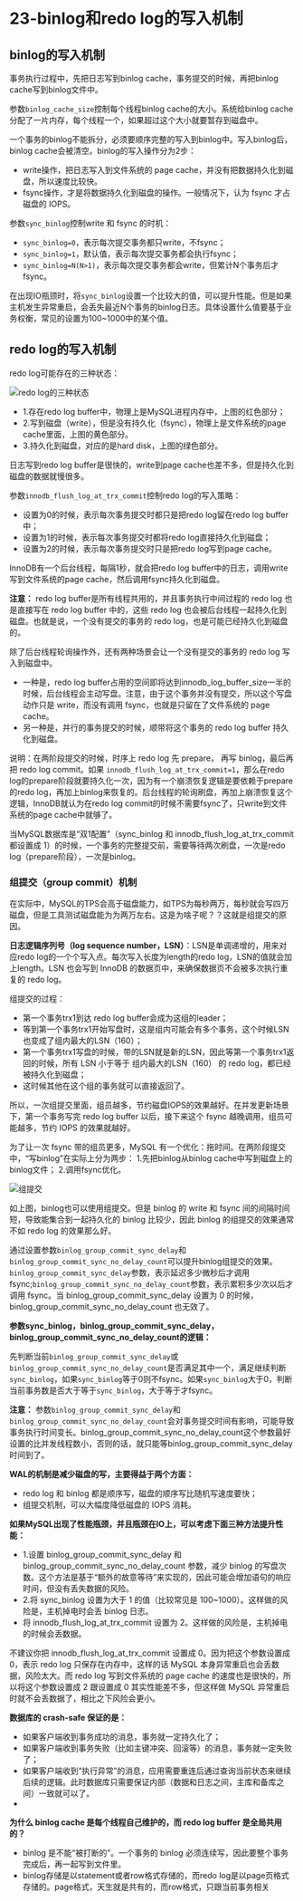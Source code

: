 # 23-binlog和redo log的写入机制

## binlog的写入机制

事务执行过程中，先把日志写到binlog cache，事务提交的时候，再把binlog cache写到binlog文件中。

参数`binlog_cache_size`控制每个线程binlog cache的大小。系统给binlog cache分配了一片内存，每个线程一个，如果超过这个大小就要暂存到磁盘中。

一个事务的binlog不能拆分，必须要顺序完整的写入到binlog中。写入binlog后，binlog cache会被清空。binlog的写入操作分为2步：

* write操作，把日志写入到文件系统的 page cache，并没有把数据持久化到磁盘，所以速度比较快。
* fsync操作，才是将数据持久化到磁盘的操作。一般情况下，认为 fsync 才占磁盘的 IOPS。

参数`sync_binlog`控制write 和 fsync 的时机：

* `sync_binlog=0`，表示每次提交事务都只write，不fsync；
* `sync_binlog=1`，默认值，表示每次提交事务都会执行fsync；
* `sync_binlog=N(N>1)`，表示每次提交事务都会write，但累计N个事务后才fsync。

在出现IO瓶颈时，将`sync_binlog`设置一个比较大的值，可以提升性能。但是如果主机发生异常重启，会丢失最近N个事务的binlog日志。具体设置什么值要基于业务权衡，常见的设置为100~1000中的某个值。


## redo log的写入机制

 redo log可能存在的三种状态：

![redo log的三种状态](../../../../youdaonote-images/F147CD5C63D847919D48EAE84494E458.png)

* 1.存在redo log buffer中，物理上是MySQL进程内存中，上图的红色部分；
* 2.写到磁盘（write），但是没有持久化（fsync），物理上是文件系统的page cache里面，上图的黄色部分。
* 3.持久化到磁盘，对应的是hard disk，上图的绿色部分。

日志写到redo log buffer是很快的，write到page cache也差不多，但是持久化到磁盘的数据就慢很多。

参数`innodb_flush_log_at_trx_commit`控制redo log的写入策略：

* 设置为0的时候，表示每次事务提交时都只是把redo log留在redo log buffer中；
* 设置为1的时候，表示每次事务提交时都将redo log直接持久化到磁盘；
* 设置为2的时候，表示每次事务提交时只是把redo log写到page cache。

InnoDB有一个后台线程，每隔1秒，就会把redo log buffer中的日志，调用write写到文件系统的page cache，然后调用fsync持久化到磁盘。

**注意：** redo log buffer是所有线程共用的，并且事务执行中间过程的 redo log 也是直接写在 redo log buffer 中的，这些 redo log 也会被后台线程一起持久化到磁盘。也就是说，一个没有提交的事务的 redo log，也是可能已经持久化到磁盘的。

除了后台线程轮询操作外，还有两种场景会让一个没有提交的事务的 redo log 写入到磁盘中。

* 一种是，redo log buffer占用的空间即将达到innodb_log_buffer_size一半的时候，后台线程会主动写盘。注意，由于这个事务并没有提交，所以这个写盘动作只是 write，而没有调用 fsync，也就是只留在了文件系统的 page cache。
* 另一种是，并行的事务提交的时候，顺带将这个事务的 redo log buffer 持久化到磁盘。

说明：在两阶段提交的时候，时序上 redo log 先 prepare， 再写 binlog，最后再把 redo log commit。如果 `innodb_flush_log_at_trx_commit=1`，那么在redo log的prepare阶段就要持久化一次，因为有一个崩溃恢复逻辑是要依赖于prepare的redo log，再加上binlog来恢复的。后台线程的轮询刷盘，再加上崩溃恢复这个逻辑，InnoDB就认为在redo log commit的时候不需要fsync了，只write到文件系统的page cache中就够了。

当MySQL数据库是“双1配置”（sync_binlog 和 innodb_flush_log_at_trx_commit 都设置成 1）的时候，一个事务的完整提交前，需要等待两次刷盘，一次是redo log（prepare阶段），一次是binlog。

### 组提交（group commit）机制

在实际中，MySQL的TPS会高于磁盘能力，如TPS为每秒两万，每秒就会写四万磁盘，但是工具测试磁盘能为为两万左右。这是为啥子呢？？这就是组提交的原因。

**日志逻辑序列号（log sequence number，LSN）**：LSN是单调递增的，用来对应redo log的一个个写入点。每次写入长度为length的redo log，LSN的值就会加上length。LSN 也会写到 InnoDB 的数据页中，来确保数据页不会被多次执行重复的 redo log。

组提交的过程：

* 第一个事务trx1到达 redo log buffer会成为这组的leader；
* 等到第一个事务trx1开始写盘时，这是组内可能会有多个事务，这个时候LSN也变成了组内最大的LSN（160）；
* 第一个事务trx1写盘的时候，带的LSN就是新的LSN，因此等第一个事务trx1返回的时候，所有 LSN 小于等于 组内最大的LSN（160） 的 redo log，都已经被持久化到磁盘；
* 这时候其他在这个组的事务就可以直接返回了。

所以，一次组提交里面，组员越多，节约磁盘IOPS的效果越好。在并发更新场景下，第一个事务写完 redo log buffer 以后，接下来这个 fsync 越晚调用，组员可能越多，节约 IOPS 的效果就越好。

为了让一次 fsync 带的组员更多，MySQL 有一个优化：拖时间。在两阶段提交中，“写binlog”在实际上分为两步：
1.先把binlog从binlog cache中写到磁盘上的binlog文件；
2.调用fsync优化。

![组提交](../../../../youdaonote-images/698B4C9353494DB2ADF61A7CCF62938D.png)

如上图，binlog也可以使用组提交。但是 binlog 的 write 和 fsync 间的间隔时间短，导致能集合到一起持久化的 binlog 比较少，因此 binlog 的组提交的效果通常不如 redo log 的效果那么好。

通过设置参数`binlog_group_commit_sync_delay`和`binlog_group_commit_sync_no_delay_count`可以提升binlog组提交的效果。`binlog_group_commit_sync_delay`参数，表示延迟多少微秒后才调用 fsync;`binlog_group_commit_sync_no_delay_count`参数，表示累积多少次以后才调用 fsync。当 binlog_group_commit_sync_delay 设置为 0 的时候，binlog_group_commit_sync_no_delay_count 也无效了。

**参数sync_binlog，binlog_group_commit_sync_delay，binlog_group_commit_sync_no_delay_count的逻辑：**

先判断当前`binlog_group_commit_sync_delay`或`binlog_group_commit_sync_no_delay_count`是否满足其中一个，满足继续判断`sync_binlog`，如果`sync_binlog`等于0则不fsync。如果`sync_binlog`大于0，判断当前事务数是否大于等于`sync_binlog`，大于等于才fsync。

**注意：** 参数`binlog_group_commit_sync_delay`和`binlog_group_commit_sync_no_delay_count`会对事务提交时间有影响，可能导致事务执行时间变长。binlog_group_commit_sync_no_delay_count这个参数最好设置的比并发线程数小，否则的话，就只能等binlog_group_commit_sync_delay 时间到了。

**WAL的机制是减少磁盘的写，主要得益于两个方面：**

* redo log 和 binlog 都是顺序写，磁盘的顺序写比随机写速度要快；
* 组提交机制，可以大幅度降低磁盘的 IOPS 消耗。

**如果MySQL出现了性能瓶颈，并且瓶颈在IO上，可以考虑下面三种方法提升性能：**

* 1.设置 binlog_group_commit_sync_delay 和 binlog_group_commit_sync_no_delay_count 参数，减少 binlog 的写盘次数。这个方法是基于“额外的故意等待”来实现的，因此可能会增加语句的响应时间，但没有丢失数据的风险。
* 2.将 sync_binlog 设置为大于 1 的值（比较常见是 100~1000）。这样做的风险是，主机掉电时会丢 binlog 日志。
* 将 innodb_flush_log_at_trx_commit 设置为 2。这样做的风险是，主机掉电的时候会丢数据。

不建议你把 innodb_flush_log_at_trx_commit 设置成 0。因为把这个参数设置成 0，表示 redo log 只保存在内存中，这样的话 MySQL 本身异常重启也会丢数据，风险太大。而 redo log 写到文件系统的 page cache 的速度也是很快的，所以将这个参数设置成 2 跟设置成 0 其实性能差不多，但这样做 MySQL 异常重启时就不会丢数据了，相比之下风险会更小。

**数据库的 crash-safe 保证的是：**

* 如果客户端收到事务成功的消息，事务就一定持久化了；
* 如果客户端收到事务失败（比如主键冲突、回滚等）的消息，事务就一定失败了；
* 如果客户端收到“执行异常”的消息，应用需要重连后通过查询当前状态来继续后续的逻辑。此时数据库只需要保证内部（数据和日志之间，主库和备库之间）一致就可以了。
* 

**为什么 binlog cache 是每个线程自己维护的，而 redo log buffer 是全局共用的？**

* binlog 是不能“被打断的”。一个事务的 binlog 必须连续写，因此要整个事务完成后，再一起写到文件里。
* binlog存储是以statement或者row格式存储的，而redo log是以page页格式存储的。page格式，天生就是共有的，而row格式，只跟当前事务相关